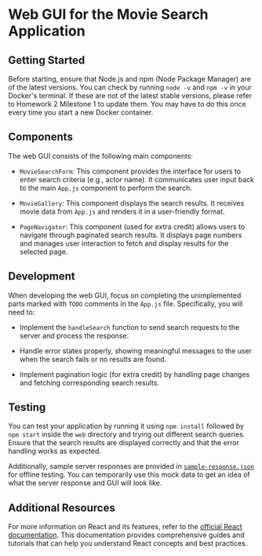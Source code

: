 # Web GUI for the Movie Search Application

## Getting Started

Before starting, ensure that Node.js and npm (Node Package Manager) are of the latest versions. You
can check by running `node -v` and `npm -v` in your Docker's terminal. If these are not of the
latest stable versions, please refer to Homework 2 Milestone 1 to update them. You may have to do
this once every time you start a new Docker container.

## Components

The web GUI consists of the following main components:

- `MovieSearchForm`: This component provides the interface for users to enter search criteria (e.g.,
  actor name). It communicates user input back to the main `App.js` component to perform the search.

- `MovieGallery`: This component displays the search results. It receives movie data from `App.js`
  and renders it in a user-friendly format.

- `PageNavigator`: This component (used for extra credit) allows users to navigate through
  paginated search results. It displays page numbers and manages user interaction to fetch and
  display results for the selected page.

## Development

When developing the web GUI, focus on completing the unimplemented parts marked with `TODO` comments
in the `App.js` file. Specifically, you will need to:

- Implement the `handleSearch` function to send search requests to the server and process the
  response.

- Handle error states properly, showing meaningful messages to the user when the search fails or no
  results are found.

- Implement pagination logic (for extra credit) by handling page changes and fetching corresponding
  search results.

## Testing

You can test your application by running it using `npm install` followed by `npm start` inside
the `web` directory and trying out different search queries. Ensure that the search results are
displayed correctly and that the error handling works as expected.

Additionally, sample server responses are provided
in [`sample-response.json`](/web/src/sample-response.json) for offline testing. You can temporarily
use this mock data to get an idea of what the server response and GUI will look like.

## Additional Resources

For more information on React and its features, refer to
the [official React documentation](https://react.dev/). This documentation provides comprehensive
guides and tutorials that can help you understand React concepts and best practices.